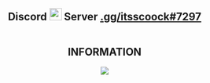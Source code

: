 <!-- Hi skid <3 -->
<h2 align="center">Discord <img src="https://s8.gifyu.com/images/979447220829032478.gif" height="25px"> Server   <a href="https://discord.gg/">.gg/itsscoock#7297</a></h2>

<!-- <p align="center">
    <img alt="" src=https://img.shields.io/github/stars/crinsane?style=for-the-badge&?affiliations=OWNER%2CCOLLABORATOR />
    <img alt="" src=https://komarev.com/ghpvc/?username=vsec7&style=for-the-badge />
</p> -->

<!-- <p align="center">
    <img alt="" src=hhttps://img.shields.io/github/stars/crinsane?style=for-the-badge&?affiliations=OWNER%2CCOLLABORATOR />
    <img alt="" src=https://komarev.com/ghpvc/?username=vsec7&style=for-the-badge />
</p> -->

<p href="https://discord.gg/onlp" align="center">
    <img alt="" src=https://cdn.discordapp.com/attachments/1036560323865481276/1041965022496178247/unknown.png>
</p>

<h2 align="center"> INFORMATION </h2>

<p align="center">
  <a href="https://skillicons.dev">
    <img src="https://skillicons.dev/icons?i=python,golang,vscode,androidstudio,c,cs,cpp,js,css,html" />
  </a>
</p>

<p href="https://discord.gg/onlp" align="center">
    <img alt="" src=https://github-readme-stats.vercel.app/api?username=crinsane&show_icons=true&theme=tokyonight>
</p>
